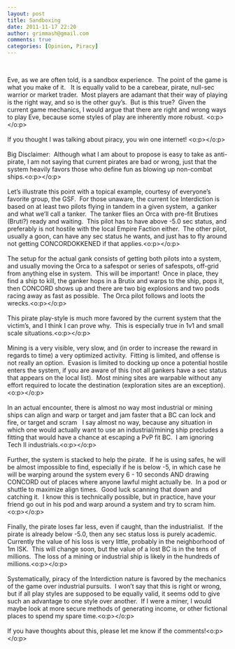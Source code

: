 ```yaml
---
layout: post
title: Sandboxing
date: 2011-11-17 22:20
author: grimmash@gmail.com
comments: true
categories: [Opinion, Piracy]
---
```

<br /><div>Eve, as we are often told, is a sandbox experience.&nbsp; The point of the game is what you make of it.&nbsp;&nbsp; It is equally valid to be a carebear, pirate, null-sec warrior or market trader.&nbsp; Most players are adamant that their way of playing is the right way, and so is the other guy’s.&nbsp; But is this true?&nbsp; Given the current game mechanics, I would argue that there are right and wrong ways to play Eve, because some styles of play are inherently more robust. <o:p></o:p></div><div><br /></div><div>If you thought I was talking about piracy, you win one internet! <o:p></o:p></div><div><br /></div><div>Big Disclaimer:&nbsp; Although what I am about to propose is easy to take as anti-pirate, I am not saying that current pirates are bad or wrong, just that the system heavily favors those who define fun as blowing up non-combat ships.<o:p></o:p></div><div><br /></div><div>Let’s illustrate this point with a topical example, courtesy of everyone’s favorite group, the GSF.&nbsp; For those unaware, the current Ice Interdiction is based on at least two pilots flying in tandem in a given system,&nbsp; a ganker and what we’ll call a tanker.&nbsp; The tanker flies an Orca with pre-fit Brutixes (Bruti?) ready and waiting.&nbsp; This pilot has to have above -5.0 sec status, and preferably is not hostile with the local Empire Faction either.&nbsp; The other pilot, usually a goon, can have any sec status he wants, and just has to fly around not getting CONCORDOKKENED if that applies.<o:p></o:p></div><div><br /></div><div>The setup for the actual gank consists of getting both pilots into a system, and usually moving the Orca to a safespot or series of safespots, off-grid from anything else in system.&nbsp; This will be important!&nbsp; Once in place, they find a ship to kill, the ganker hops in a Brutix and warps to the ship, pops it, then CONCORD shows up and there are two big explosions and two pods racing away as fast as possible.&nbsp; The Orca pilot follows and loots the wrecks.<o:p></o:p></div><div><br /></div><div>This pirate play-style is much more favored by the current system that the victim’s, and I think I can prove why.&nbsp; This is especially true in 1v1 and small scale situations.<o:p></o:p></div><div><br /></div><div>Mining is a very visible, very slow, and (in order to increase the reward in regards to time) a very optimized activity.&nbsp; Fitting is limited, and offense is not really an option.&nbsp; Evasion is limited to docking up once a potential hostile enters the system, if you are aware of this (not all gankers have a sec status that appears on the local list).&nbsp; Most mining sites are warpable without any effort required to locate the destination (exploration sites are an exception).<o:p></o:p></div><div><br /></div><div>In an actual encounter, there is almost no way most industrial or mining ships can align and warp or target and jam faster that a BC can lock and fire, or target and scram&nbsp; &nbsp;I say almost no way, because any situation in which one would actually want to use an industrial/mining ship precludes a fitting that would have a chance at escaping a PvP fit BC.&nbsp; I am ignoring Tech II industrials.<o:p></o:p></div><div><br /></div><div>Further, the system is stacked to help the pirate.&nbsp; If he is using safes, he will be almost impossible to find, especially if he is below -5, in which case he will be warping around the system every 6 - 10 seconds AND drawing CONCORD out of places where anyone lawful might actually be.&nbsp; In a pod or shuttle to maximize align times.&nbsp; Good luck scanning that down and catching it.&nbsp; I know this is technically possible, but in practice, have your friend go out in his pod and warp around a system and try to scram him. <o:p></o:p></div><div><br /></div><div>Finally, the pirate loses far less, even if caught, than the industrialist.&nbsp; If the pirate is already below -5.0, then any sec status loss is purely academic.&nbsp; Currently the value of his loss is very little, probably in the neighborhood of 1m ISK.&nbsp; This will change soon, but the value of a lost BC is in the tens of millions.&nbsp; The loss of a mining or industrial ship is likely in the hundreds of millions.<o:p></o:p></div><div><br /></div><div>Systematically, piracy of the Interdiction nature is favored by the mechanics of the game over industrial pursuits.&nbsp; I won’t say that this is right or wrong, but if all play styles are supposed to be equally valid, it seems odd to give such an advantage to one style over another.&nbsp; If I were a miner, I would maybe look at more secure methods of generating income, or other fictional places to spend my spare time.<o:p></o:p></div><div><br /></div><div>If you have thoughts about this, please let me know if the comments!<o:p></o:p></div>
